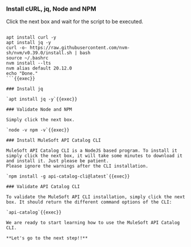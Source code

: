 
### Install cURL, jq, Node and NPM
Click the next box and wait for the script to be executed.
```

apt install curl -y
apt install jq -y
curl -o- https://raw.githubusercontent.com/nvm-sh/nvm/v0.39.0/install.sh | bash
source ~/.bashrc
nvm install --lts
nvm alias default 20.12.0
echo "Done."
```{{exec}}

### Install jq

`apt install jq -y`{{exec}}

### Validate Node and NPM

Simply click the next box.

`node -v npm -v`{{exec}}

### Install MuleSoft API Catalog CLI

MuleSoft API Catalog CLI is a NodeJS based program. To install it simply click the next box, it will take some minutes to download it and install it. Just please be patient.
Please ignore the warnings after the CLI installation.

`npm install -g api-catalog-cli@latest`{{exec}}

### Validate API Catalog CLI

To validate the MuleSoft API CLI installation, simply click the next box. It should return the different command options of the CLI:

`api-catalog`{{exec}}

We are ready to start learning how to use the MuleSoft API Catalog CLI.

**Let's go to the next step!!**